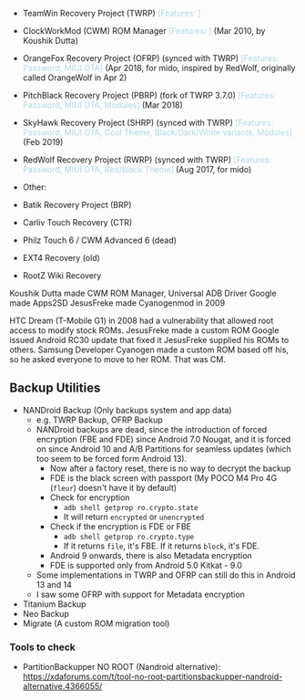 - TeamWin Recovery Project (TWRP) <span style="color:lightblue">[Features: ]</span>
- ClockWorkMod (CWM) ROM Manager <span style="color:lightblue">[Features: ]</span> (Mar 2010, by Koushik Dutta)
- OrangeFox Recovery Project (OFRP) (synced with TWRP) <span style="color:lightblue">[Features: Password, MIUI OTA]</span> (Apr 2018, for mido, inspired by RedWolf, originally called OrangeWolf in Apr 2)
- PitchBlack Recovery Project (PBRP) (fork of TWRP 3.7.0) <span style="color:lightblue">[Features: Password, MIUI OTA, Modules]</span> (Mar 2018)
- SkyHawk Recovery Project (SHRP) (synced with TWRP) <span style="color:lightblue">[Features: Password, MIUI OTA, Cool Theme, Black/Dark/White variants, Modules]</span> (Feb 2019)
- RedWolf Recovery Project (RWRP) (synced with TWRP) <span style="color:lightblue">[Features: Password, MIUI OTA, Red/Black Theme]</span> (Aug 2017, for mido)

- Other:
- Batik Recovery Project (BRP)
- Carliv Touch Recovery (CTR)
- Philz Touch 6 / CWM Advanced 6 (dead)
- EXT4 Recovery (old)
- RootZ Wiki Recovery

Koushik Dutta made CWM ROM Manager, Universal ADB Driver
Google made Apps2SD
JesusFreke made Cyanogenmod in 2009

HTC Dream (T-Mobile G1) in 2008 had a vulnerability that allowed root access to modify stock ROMs.
JesusFreke made a custom ROM
Google issued Android RC30 update that fixed it
JesusFreke supplied his ROMs to others.
Samsung Developer Cyanogen made a custom ROM based off his, so he asked everyone to move to her ROM.
That was CM.
## Backup Utilities
- NANDroid Backup (Only backups system and app data)
	- e.g. TWRP Backup, OFRP Backup
	- NANDroid backups are dead, since the introduction of forced encryption (FBE and FDE) since Android 7.0 Nougat, and it is forced on since Android 10 and A/B Partitions for seamless updates (which too seem to be forced form Android 13).
		- Now after a factory reset, there is no way to decrypt the backup
		- FDE is the black screen with passport (My POCO M4 Pro 4G (`fleur`) doesn't have it by default)
		- Check for encryption
			- `adb shell getprop ro.crypto.state`
			- It will return `encrypted` or `unencrypted`
		- Check if the encryption is FDE or FBE
			- `adb shell getprop ro.crypto.type`
			- If it returns `file`, it's FBE. If it returns `block`, it's FDE.
		- Android 9 onwards, there is also Metadata encryption
		- FDE is supported only from Android 5.0 Kitkat - 9.0
	- Some implementations in TWRP and OFRP can still do this in Android 13 and 14
	- I saw some OFRP with support for Metadata encryption
- Titanium Backup
- Neo Backup
- Migrate (A custom ROM migration tool)
### Tools to check
- PartitionBackupper NO ROOT (Nandroid alternative): https://xdaforums.com/t/tool-no-root-partitionsbackupper-nandroid-alternative.4366055/